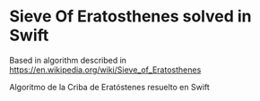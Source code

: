 # Sieve Of Eratosthenes solved in Swift

Based in algorithm described in https://en.wikipedia.org/wiki/Sieve_of_Eratosthenes

Algoritmo de la Criba de Eratóstenes resuelto en Swift
